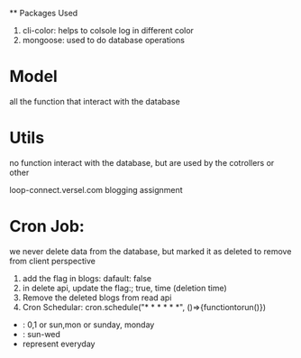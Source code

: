 


** Packages Used
1. cli-color: helps to colsole log in different color
2. mongoose: used to do database operations



# Model
all the function that interact with the database
# Utils
no function interact with the database, but are used by the cotrollers or other


loop-connect.versel.com blogging assignment

# Cron Job: 
we never delete data from the database, but marked it as deleted to remove from client perspective
1. add the flag in blogs: dafault: false
2. in delete api, update the flag:; true, time (deletion time)
3. Remove the deleted blogs from read api
4. Cron Schedular: cron.schedule("* * * * * *", ()=>{functiontorun()})
* : 0,1 or sun,mon or sunday, monday
* : sun-wed
* represent everyday

